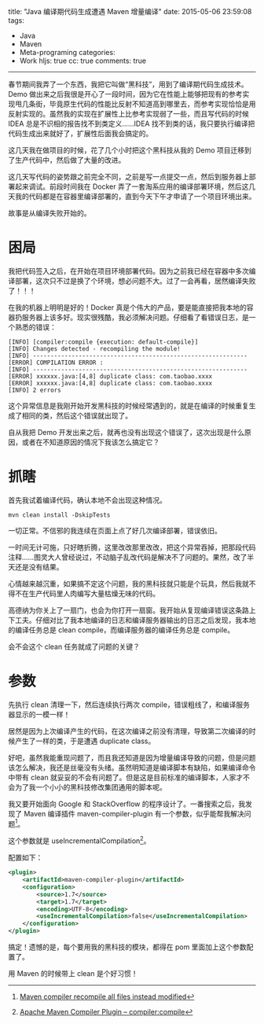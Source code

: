 title: "Java 编译期代码生成遭遇 Maven 增量编译"
date: 2015-05-06 23:59:08
tags:
  - Java
  - Maven
  - Meta-programing
categories:
  - Work
hljs: true
cc: true
comments: true
---


春节期间我弄了一个东西，我把它叫做“黑科技”，用到了编译期代码生成技术。Demo 做出来之后我很是开心了一段时间，因为它在性能上能够把现有的参考实现甩几条街，毕竟原生代码的性能比反射不知道高到哪里去，而参考实现恰恰是用反射实现的。虽然我的实现在扩展性上比参考实现弱了一些，而且写代码的时候 IDEA 总是不识相的报告找不到类定义……IDEA 找不到类的话，我只要执行编译把代码生成出来就好了，扩展性后面我会搞定的。

这几天我在做项目的时候，花了几个小时把这个黑科技从我的 Demo 项目迁移到了生产代码中，然后做了大量的改进。

<!-- more --><!-- indicate-the-source -->

<!-- <img src="https://ws1.sinaimg.cn/small/e724cbefgw1eruyt2uc4fj20rs0rsdhi.jpg"/> -->

这几天写代码的姿势跟之前完全不同，之前是写一点提交一点，然后到服务器上部署起来调试。前段时间我在 Docker 弄了一套淘系应用的编译部署环境，然后这几天我的代码都是在容器里编译部署的，直到今天下午才申请了一个项目环境出来。

故事是从编译失败开始的。

# 困局 #

我把代码签入之后，在开始在项目环境部署代码。因为之前我已经在容器中多次编译部署，这次只不过是换了个环境，想必问题不大。过了一会再看，居然编译失败了！！！

在我的机器上明明是好的！Docker 真是个伟大的产品，要是能直接把我本地的容器扔服务器上该多好。现实很残酷，我必须解决问题。仔细看了看错误日志，是一个熟悉的错误：

```
[INFO] [compiler:compile {execution: default-compile}]
[INFO] Changes detected - recompiling the module!
[INFO] -------------------------------------------------------------
[ERROR] COMPILATION ERROR : 
[INFO] -------------------------------------------------------------
[ERROR] xxxxxx.java:[4,8] duplicate class: com.taobao.xxxx
[ERROR] xxxxxx.java:[4,8] duplicate class: com.taobao.xxxx
[INFO] 2 errors 
```

这个异常信息是我刚开始开发黑科技的时候经常遇到的，就是在编译的时候重复生成了相同的类，然后这个错误就出现了。

自从我把 Demo 开发出来之后，就再也没有出现这个错误了，这次出现是什么原因，或者在不知道原因的情况下我该怎么搞定它？

# 抓瞎 #

首先我试着编译代码，确认本地不会出现这种情况。

```
mvn clean install -DskipTests
```

一切正常。不信邪的我连续在页面上点了好几次编译部署，错误依旧。

一时间无计可施，只好瞎折腾，这里改改那里改改，把这个异常吞掉，把那段代码注释……图灵大人曾经说过，不动脑子乱改代码是解决不了问题的。果然，改了半天还是没有结果。

心情越来越沉重，如果搞不定这个问题，我的黑科技就只能是个玩具，然后我就不得不在生产代码里人肉编写大量枯燥无味的代码。

高德纳为你关上了一扇门，也会为你打开一扇窗。我开始从复现编译错误这条路上下工夫。仔细对比了我本地编译的日志和编译服务器输出的日志之后发现，我本地的编译任务总是 clean compile，而编译服务器的编译任务总是 compile。

会不会这个 clean 任务就成了问题的关键？

# 参数 #

先执行 clean 清理一下，然后连续执行两次 compile，错误粗线了，和编译服务器显示的一模一样！

居然是因为上次编译产生的代码，在这次编译之前没有清理，导致第二次编译的时候产生了一样的类，于是遭遇 duplicate class。

好吧，虽然我能重现问题了，而且我还知道是因为增量编译导致的问题，但是问题该怎么解决，我还是丝毫没有头绪。虽然明知道是编译脚本有缺陷，如果编译命令中带有 clean 就妥妥的不会有问题了。但是这是目前标准的编译脚本，人家才不会为了我一个小小的黑科技修改集团通用的脚本呢。

我又要开始面向 Google 和 StackOverflow 的程序设计了。一番搜索之后，我发现了 Maven 编译插件 maven-compiler-plugin 有一个参数，似乎能帮我解决问题[^1]。

[^1]: [Maven compiler recompile all files instead modified][1]

这个参数就是 useIncrementalCompilation[^2]。

[^2]: [Apache Maven Compiler Plugin – compiler:compile][2]

配置如下：

```xml
<plugin>
    <artifactId>maven-compiler-plugin</artifactId>
    <configuration>
        <source>1.7</source>
        <target>1.7</target>
        <encoding>UTF-8</encoding>
        <useIncrementalCompilation>false</useIncrementalCompilation>
    </configuration>
</plugin>
```

搞定！遗憾的是，每个要用我的黑科技的模块，都得在 pom 里面加上这个参数配置了。

用 Maven 的时候带上 clean 是个好习惯！

[1]: http://stackoverflow.com/questions/16963012/maven-compiler-recompile-all-files-instead-modified
[2]: http://maven.apache.org/plugins/maven-compiler-plugin/compile-mojo.html#useIncrementalCompilation
